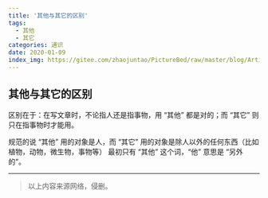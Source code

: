 ```yaml
---
title: '其他与其它的区别'
tags:
  - 其他
  - 其它
categories: 通识
date: 2020-01-09
index_img: https://gitee.com/zhaojuntao/PictureBed/raw/master/blog/ArticleImage/QiTa.png
---
```


## 其他与其它的区别

区别在于：在写文章时，不论指人还是指事物，用 “其他” 都是对的；而 “其它” 则只在指事物时才能用。

规范的说 “其他” 用的对象是人，而 “其它” 用的对象是除人以外的任何东西（比如植物，动物，微生物，事物等） 最初只有 “其他” 这个词，“他” 意思是 “另外的”。

---

> 以上内容来源网络，侵删。
